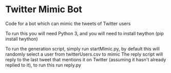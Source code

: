 # Twitter Mimic Bot
Code for a bot which can mimic the tweets of Twitter users

To run this you will need Python 3, and you will need to install twython (pip install twython)

To run the generation script, simply run startMimic.py, by default this will randomly select a user from twitterUsers.csv to mimic
The reply script will reply to the last tweet that mentions it on Twitter (assuming it hasn't already replied to it), to run this run reply.py